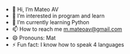 - 👋 Hi, I’m Mateo AV
- 👀 I’m interested in program and learn
- 🌱 I’m currently learning Python
- 📫 How to reach me m.mateoav@gmail.com
- 😄 Pronouns: Mat
- ⚡ Fun fact: I know how to speak 4 languages

<!---
Mat3109/Mat3109 is a ✨ special ✨ repository because its `README.md` (this file) appears on your GitHub profile.
You can click the Preview link to take a look at your changes.
--->
